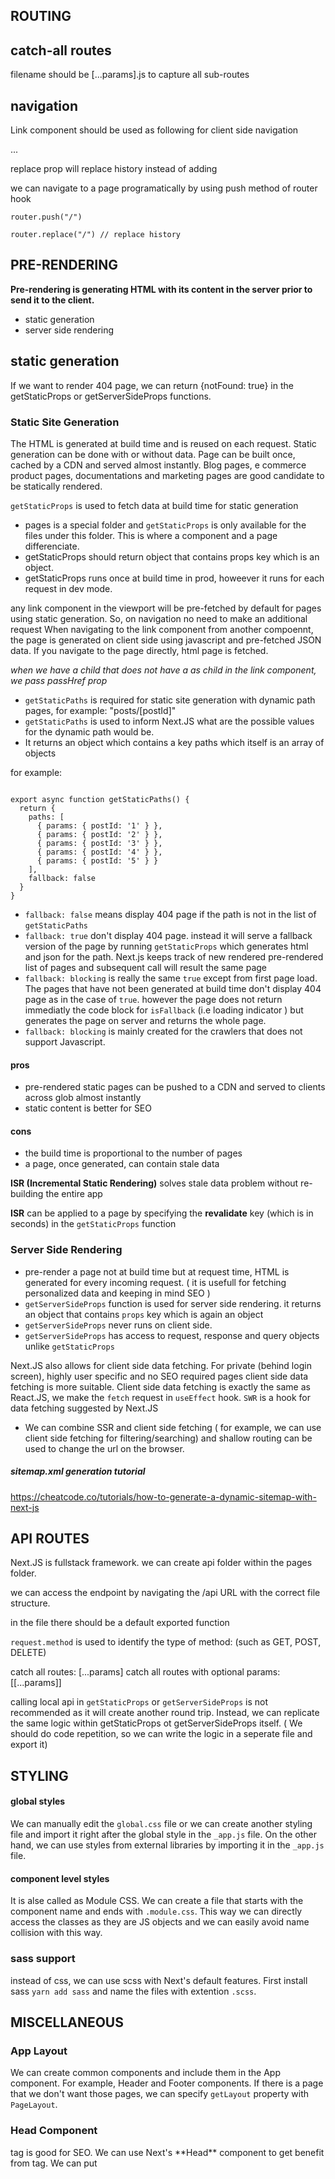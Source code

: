 
## ROUTING

## catch-all routes

filename should be [...params].js to capture all sub-routes

## navigation
Link component should be used as following for client side navigation

<Link href="" >
  <a>...</a>
</Link>

replace prop will replace history instead of adding

we can navigate to a page programatically by using push method of router hook

```
router.push("/")

router.replace("/") // replace history
```

## PRE-RENDERING

**Pre-rendering is generating HTML with its content in the server prior to send it to the client.**
  - static generation
  - server side rendering

## static generation

If we want to render 404 page, we can return {notFound: true} in the getStaticProps or getServerSideProps functions.

### Static Site Generation

The HTML is generated at build time and is reused on each request. Static generation can be done with or without data.
Page can be built once, cached by a CDN and served almost instantly.
Blog pages, e commerce product pages, documentations and marketing pages are good candidate to be statically rendered.

`getStaticProps` is used to fetch data at build time for static generation

- pages is a special folder and `getStaticProps` is only available for the files under this folder. This is where a component and a page differenciate.
- getStaticProps should return object that contains props key which is an object.
- getStaticProps runs once at build time in prod, howeever it runs for each request in dev mode.


any link component in the viewport will be pre-fetched by default for pages using static generation. So, on navigation no need to make an additional request
When navigating to the link component from another compoennt, the page is generated on client side using javascript and pre-fetched JSON data.
If you navigate to the page directly, html page is fetched.

*when we have a child  that does not have a as child in the link component, we pass passHref prop*

- `getStaticPaths` is required for static site generation with  dynamic path pages, for example: "posts/[postId]"
- `getStaticPaths` is used to inform Next.JS what are the possible values for the dynamic path would be.
- It returns an object which contains a key paths which itself is an array of objects

for example:
```

export async function getStaticPaths() {
  return {
    paths: [
      { params: { postId: '1' } },
      { params: { postId: '2' } },
      { params: { postId: '3' } },
      { params: { postId: '4' } },
      { params: { postId: '5' } }
    ],
    fallback: false
  }
}
```

- `fallback: false` means display 404 page if the path is not in the list of `getStaticPaths`
- `fallback: true` don't display 404 page. instead it will serve a fallback version of the page by running `getStaticProps` which generates html and json for the path.
   Next.js keeps track of new rendered pre-rendered list of pages and subsequent call will result the same page 
- `fallback: blocking` is really the same `true` except from first page load. The pages that have not been generated at build time don't display 404 page as in the case of `true`. however the page does not return immediatly the code block for `isFallback` (i.e loading indicator ) but generates the page on server and returns the whole page.
- `fallback: blocking` is mainly created for the crawlers that does not support Javascript. 


#### pros
- pre-rendered static pages can be pushed to a CDN and served to clients across glob almost instantly
- static content is better for SEO

#### cons
- the build time is proportional to the number of pages
- a page, once generated, can contain stale data  

**ISR (Incremental Static Rendering)** solves stale data problem without re-building the entire app

**ISR** can be applied to a page by specifying the **revalidate** key (which is in seconds) in the `getStaticProps` function


### Server Side Rendering

- pre-render a page not at build time but at request time, HTML is generated for every incoming request. ( it is usefull for fetching personalized data and keeping in mind SEO ) 
- `getServerSideProps` function is used for server side rendering. it returns an object that contains `props` key which is again an object
- `getServerSideProps` never runs on client side.
- `getServerSideProps` has access to request, response and query objects unlike `getStaticProps`

Next.JS also allows for client side data fetching. For private (behind login screen), highly user specific and no SEO required pages client side data fetching is more suitable.
Client side data fetching is exactly the same as React.JS, we make the `fetch` request in `useEffect` hook.
`SWR` is a hook for data fetching suggested by Next.JS 

- We can combine SSR and client side fetching ( for example, we can use client side fetching for filtering/searching) and shallow routing can be used to change the url on the browser.

##### sitemap.xml generation tutorial
https://cheatcode.co/tutorials/how-to-generate-a-dynamic-sitemap-with-next-js


## API ROUTES 

Next.JS is fullstack framework. we can create api folder within the pages folder.

we can access the endpoint by navigating the /api URL with the correct file structure.

in the file there should be a default exported function

```request.method``` is used to identify the type of method: (such as GET, POST, DELETE)

catch all routes: [...params]
catch all routes with optional params: [[...params]]

calling local api in ``getStaticProps`` or ``getServerSideProps`` is not recommended as it will create another round trip. Instead, we can replicate the same logic within getStaticProps ot getServerSideProps itself. ( We should do code repetition, so we can write the logic in a seperate file and export it)


## STYLING

#### global styles

We can manually edit the ``global.css`` file or we can create another styling file and import it right after the global style in the ``_app.js`` file.
On the other hand, we can use styles from external libraries by importing it in the ``_app.js`` file.

#### component level styles

It is alse called as Module CSS. We can create a file that starts with the component name and ends with `.module.css`. This way we can directly access the classes as they are JS objects and we can easily avoid name collision with this way.

### sass support

instead of css, we can use scss with Next's default features. First install sass ``yarn add sass`` and name the files with extention ``.scss``.


## MISCELLANEOUS

### App Layout

We can create common components and include them in the App component. For example, Header and Footer components. If there is a page that we don't want those pages, we can specify `getLayout` property with `PageLayout`.

### Head Component

<head> tag is good for SEO. We can use Next's **Head** component to get benefit from <head> tag. We can put <title> and <meta> tags inside of the **Head** Component.
Next.JS merge and overrides the content of the **Head** component in the App component.

### Image Component
  - can optimize the size
  - lazy loading
  - placeholder image, blur version: prevents UI shift

### Absolute Imports
  we can use absolute paths istead of specifiying relative paths(with lots of '..').
  in order to do that, we can create ``jsconfig.json`` file and put the following according to the needs
  
  ```javascript
  {
    'compilerOptions': {
        'baseUrl': '.',
        'paths': {
          '@name/layout': ['components/layout/*']  
        }
    }
  } 
  ```
  
  
  
  
  
  
